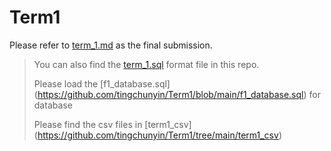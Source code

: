 # Term1

Please refer to [term_1.md](https://github.com/tingchunyin/Term1/blob/main/term_1.md) as the final submission.
> You can also find the [term_1.sql](https://github.com/tingchunyin/Term1/blob/main/term_1.sql) format file in this repo.
>
> Please load the [f1_database.sql] (https://github.com/tingchunyin/Term1/blob/main/f1_database.sql) for database
>
> Please find the csv files in [term1_csv] (https://github.com/tingchunyin/Term1/tree/main/term1_csv)

